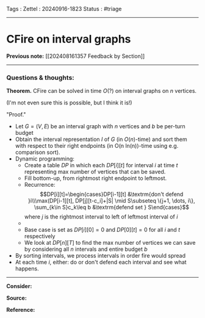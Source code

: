 Tags :
Zettel :  20240916-1823
Status : #triage 

-----

# CFire on interval graphs

**Previous note:** [[202408161357 Feedback by Section]]

-----

### Questions & thoughts:


**Theorem.** CFire can be solved in time $O(?)$ on interval graphs on $n$ vertices.

(I'm not even sure this is possible, but I think it is!)

"Proof."
 - Let $G=(V, E)$ be an interval graph with $n$ vertices and $b$ be per-turn budget
 - Obtain the interval representation $I$ of $G$ (in $O(n)$-time) and sort them with respect to their right endpoints (in O(n ln(n))-time using e.g. comparison sort).
 - Dynamic programming:
	 - Create a table $DP$ in which each $DP[i][t]$ for interval $i$ at time $t$ representing max number of vertices that can be saved.
	 - Fill bottom-up, from rightmost right endpoint to leftmost.
	 - Recurrence: $$DP[i][t]=\begin{cases}DP[i-1][t] &\textrm{don't defend }i\\\max(DP[i-1][t], DP[j][t-c_i]+|S| \mid S\subseteq \{j+1, \dots, i\}, \sum_{k\in S}c_k\leq b &\textrm{defend set } S\end{cases}$$ where $j$ is the rightmost interval to left of leftmost interval of $i$
	 - 
	 - Base case is set as $DP[i][0]=0$ and $DP[0][t]=0$ for all $i$ and $t$ respectively 
	 - We look at $DP[n][T]$ to find the max number of vertices we can save by considering all $n$ intervals and entire budget $b$
 - By sorting intervals, we process intervals in order fire would spread
 - At each time $i$, either: do or don't defend each interval and see what happens.



-----
 
**Consider:**


**Source:** 


**Reference:** 
